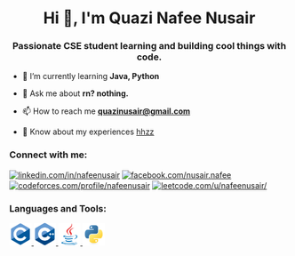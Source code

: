 <h1 align="center">Hi 👋, I'm Quazi Nafee Nusair</h1>
<h3 align="center">Passionate CSE student learning and building cool things with code.</h3>

- 🌱 I’m currently learning **Java, Python**

- 💬 Ask me about **rn? nothing.**

- 📫 How to reach me **quazinusair@gmail.com**

- 📄 Know about my experiences [hhzz](hhzz)

<h3 align="left">Connect with me:</h3>
<p align="left">
<a href="https://linkedin.com/in/linkedin.com/in/nafeenusair" target="blank"><img align="center" src="https://raw.githubusercontent.com/rahuldkjain/github-profile-readme-generator/master/src/images/icons/Social/linked-in-alt.svg" alt="linkedin.com/in/nafeenusair" height="30" width="40" /></a>
<a href="https://fb.com/nusair.nafee" target="blank"><img align="center" src="https://raw.githubusercontent.com/rahuldkjain/github-profile-readme-generator/master/src/images/icons/Social/facebook.svg" alt="facebook.com/nusair.nafee" height="30" width="40" /></a>
<a href="https://codeforces.com/profile/codeforces.com/profile/nafeenusair" target="blank"><img align="center" src="https://raw.githubusercontent.com/rahuldkjain/github-profile-readme-generator/master/src/images/icons/Social/codeforces.svg" alt="codeforces.com/profile/nafeenusair" height="30" width="40" /></a>
<a href="https://www.leetcode.com/leetcode.com/u/nafeenusair/" target="blank"><img align="center" src="https://raw.githubusercontent.com/rahuldkjain/github-profile-readme-generator/master/src/images/icons/Social/leet-code.svg" alt="leetcode.com/u/nafeenusair/" height="30" width="40" /></a>
</p>

<h3 align="left">Languages and Tools:</h3>
<p align="left"> <a href="https://www.cprogramming.com/" target="_blank" rel="noreferrer"> <img src="https://raw.githubusercontent.com/devicons/devicon/master/icons/c/c-original.svg" alt="c" width="40" height="40"/> </a> <a href="https://www.w3schools.com/cpp/" target="_blank" rel="noreferrer"> <img src="https://raw.githubusercontent.com/devicons/devicon/master/icons/cplusplus/cplusplus-original.svg" alt="cplusplus" width="40" height="40"/> </a> <a href="https://www.java.com" target="_blank" rel="noreferrer"> <img src="https://raw.githubusercontent.com/devicons/devicon/master/icons/java/java-original.svg" alt="java" width="40" height="40"/> </a> <a href="https://www.python.org" target="_blank" rel="noreferrer"> <img src="https://raw.githubusercontent.com/devicons/devicon/master/icons/python/python-original.svg" alt="python" width="40" height="40"/> </a> </p>

